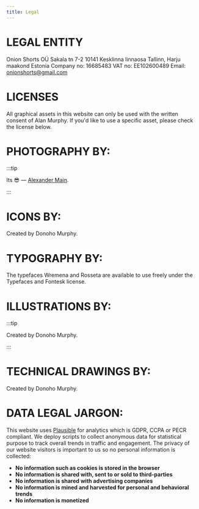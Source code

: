 ```yaml
---
title: Legal
---
```


# LEGAL ENTITY 

Onion Shorts OÜ
Sakala tn 7-2
10141 Kesklinna linnaosa Tallinn, Harju maakond Estonia
Company no: 16685483
VAT no: EE102600489
Email: onionshorts@gmail.com


# LICENSES

All graphical assets in this website can only be used with the written consent of Alan Murphy. If you'd like to use a specific asset, please check the license below.

# PHOTOGRAPHY BY: 

:::tip 

Its 😎 — [Alexander Main](https://www.alexandermain.com/).

:::

# ICONS BY:

Created by Donoho Murphy.

# TYPOGRAPHY BY: 

The typefaces Wremena and Rosseta are available to use freely under the Typefaces and Fontesk license.

# ILLUSTRATIONS BY:

:::tip 

Created by Donoho Murphy.

:::

# TECHNICAL DRAWINGS BY:

Created by Donoho Murphy.

# DATA LEGAL JARGON: 

This website uses [Plausible](https://plausible.io/) for analytics which is GDPR, CCPA or PECR compliant. We deploy scripts to collect anonymous data for statistical purpose to track overall trends in traffic and engagement. 
The privacy of our website visitors is important to us so no personal information is collected:<br />
- **No information such as cookies is stored in the browser**
- **No information is shared with, sent to or sold to third-parties**
- **No information is shared with advertising companies**
- **No information is mined and harvested for personal and behavioral trends**
- **No information is monetized**